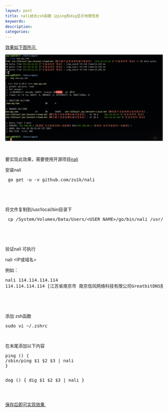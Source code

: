 ```yaml
---
layout: post
title: nali结合zsh函数 让ping和dig显示地理信息
keywords:
description:
categories:
---
```

<p><a href="https://www.cnblogs.com/id404/" target="_blank">效果如下图所示&nbsp;</a></p>
<p><img src="/images/blog/725676-20220228203502422-1981016632.png" alt="" /></p>
<p>&nbsp;</p>
<p>要实现此效果，需要使用开源项目<a href="https://github.com/zu1k/nali" target="_blank">nali</a> &nbsp;</p>
<p>安装nali</p>
<div class="cnblogs_Highlighter">
<pre class="brush:bash;gutter:true;"> go get -u -v github.com/zu1k/nali
</pre>
</div>
<p>&nbsp;</p>
<p>&nbsp;</p>
<p>将文件复制到/usr/local/bin目录下</p>
<div class="cnblogs_Highlighter">
<pre class="brush:bash;gutter:true;"> cp /System/Volumes/Data/Users/&lt;USER_NAME&gt;/go/bin/nali /usr/local/bin
</pre>
</div>
<p>&nbsp;</p>
<p>&nbsp;</p>
<p>验证nali 可执行&nbsp;</p>
<p>nali &lt;IP或域名&gt;</p>
<p>例如：</p>
<div class="cnblogs_Highlighter">
<pre class="brush:bash;gutter:true;">nali 114.114.114.114
114.114.114.114 [江苏省南京市 南京信风网络科技有限公司GreatbitDNS服务器]
</pre>
</div>
<p>&nbsp;</p>
<p>&nbsp;</p>
<p>添加 zsh函数</p>
<div class="cnblogs_Highlighter">
<pre class="brush:bash;gutter:true;">sudo vi ~/.zshrc
</pre>
</div>
<p>&nbsp;</p>
<p>在末尾添加以下内容</p>
<div class="cnblogs_Highlighter">
<pre class="brush:bash;gutter:true;">ping () {
/sbin/ping $1 $2 $3 | nali
}

dog () {
dig $1 $2 $3 | nali
}
</pre>
</div>
<p>&nbsp;</p>
<p><a href="https://www.cnblogs.com/id404/" target="_blank">保存后即可实现效果&nbsp;</a></p>
    
